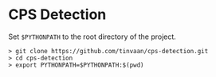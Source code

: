# CPS Detection

Set `$PYTHONPATH` to the root directory of the project.

```shell
> git clone https://github.com/tinvaan/cps-detection.git
> cd cps-detection
> export PYTHONPATH=$PYTHONPATH:$(pwd)
```
